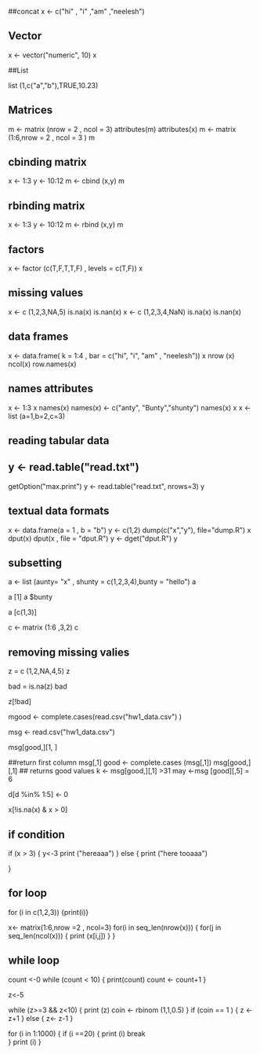 ##concat
x <- c("hi" , "i" ,"am" ,"neelesh") 

## Vector 
x <- vector("numeric", 10)
x

##List

list (1,c("a","b"),TRUE,10.23)

## Matrices 
m <- matrix (nrow = 2 , ncol = 3)
attributes(m)
attributes(x)
m <- matrix (1:6,nrow = 2 , ncol = 3 )
m

## cbinding matrix 
x <- 1:3
y <- 10:12
m <- cbind (x,y)
m
## rbinding matrix 
x <- 1:3
y <- 10:12
m <- rbind (x,y)
m

## factors 

x <- factor (c(T,F,T,T,F) , 
levels = c(T,F))
x

## missing values 
x <- c (1,2,3,NA,5)
is.na(x)
is.nan(x)
x <- c (1,2,3,4,NaN)
is.na(x)
is.nan(x) 


## data frames 

x <- data.frame( k = 1:4 , bar = c("hi", "i", "am" , "neelesh"))
x
nrow (x)
ncol(x)
row.names(x)

## names attributes 
x <- 1:3
x
names(x)
names(x) <- c("anty", "Bunty","shunty")
names(x)
x
x <- list (a=1,b=2,c=3)

 
## reading tabular data

## y <- read.table("read.txt")


getOption("max.print")
y <- read.table("read.txt", nrows=3)
y


## textual data formats 

x <- data.frame(a = 1 , b = "b")
y <- c(1,2)
dump(c("x","y"), file="dump.R")
x
dput(x)
 dput(x , file = "dput.R")
 y <- dget("dput.R")
 y 
 
 
## subsetting 
a <- list (aunty= "x" , shunty = c(1,2,3,4),bunty = "hello")
a

a [1] 
a $bunty 

a [c(1,3)]


c <- matrix (1:6 ,3,2)
c  
 
## removing missing valies 
z = c (1,2,NA,4,5)
z

bad = is.na(z)
bad 
 
z[!bad]
 
mgood <-  complete.cases(read.csv("hw1_data.csv")
) 
 
msg <- read.csv("hw1_data.csv")
 
msg[good,][1, ]

##return first column 
msg[,1]
good <- complete.cases (msg[,1])
msg[good,][,1]  ## returns good values 
k <- msg[good,][,1] >31
may <-msg [good][,5] = 6



d[d %in% 1:5] <- 0





x[!is.na(x) & x > 0] 

## if condition 

if (x > 3)
{
y<-3
print ("hereaaa")
} else 
{
print ("here tooaaa")

}


## for loop 
for (i in c(1,2,3))
{print(i)}



x<- matrix(1:6,nrow =2 , ncol=3)
for(i in seq_len(nrow(x)))
{
for(j in seq_len(ncol(x))) 
{
print (x[i,j]) 
}
}



## while loop

count <-0
while (count < 10)
{
print(count)
count <- count+1
} 


z<-5

while (z>=3 && z<10)
{
print (z)
coin <- rbinom (1,1,0.5)
}
if (coin == 1 )
{
z <- z+1 
} else 
{
z<- z-1 
}




for (i in 1:1000)
{
if (i ==20)
{
print (i)
break  
}
print (i)
}